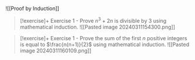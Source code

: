 ![[Proof by Induction]]


> [!exercise]+ Exercise 1 - Prove $n^3 +2n$ is divisible by 3 using mathematical induction.
> ![[Pasted image 20240311154300.png]]

> [!exercise]+ Exercise 1 - Prove the sum of the first $n$ positive integers is equal to $\frac{n(n+1)}{2}$ using mathematical induction.
> ![[Pasted image 20240311160109.png]]

